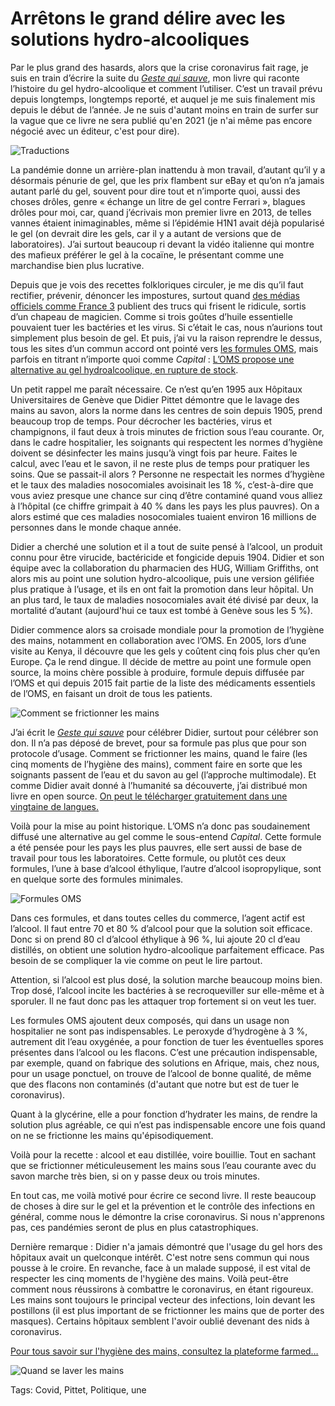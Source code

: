 # Arrêtons le grand délire avec les solutions hydro-alcooliques

Par le plus grand des hasards, alors que la crise coronavirus fait rage, je suis en train d’écrire la suite du [*Geste qui sauve*](https://tcrouzet.com/le-geste-qui-sauve/), mon livre qui raconte l’histoire du gel hydro-alcoolique et comment l’utiliser. C’est un travail prévu depuis longtemps, longtemps reporté, et auquel je me suis finalement mis depuis le début de l’année. Je ne suis d'autant moins en train de surfer sur la vague que ce livre ne sera publié qu'en 2021 (je n'ai même pas encore négocié avec un éditeur, c'est pour dire).<span id="more-53522"></span>

![Traductions](https://tcrouzet.com/images_tc/2019/01/planche.jpg)

La pandémie donne un arrière-plan inattendu à mon travail, d’autant qu’il y a désormais pénurie de gel, que les prix flambent sur eBay et qu’on n’a jamais autant parlé du gel, souvent pour dire tout et n’importe quoi, aussi des choses drôles, genre « échange un litre de gel contre Ferrari », blagues drôles pour moi, car, quand j’écrivais mon premier livre en 2013, de telles vannes étaient inimaginables, même si l’épidémie H1N1 avait déjà popularisé le gel (on devrait dire les gels, car il y a autant de versions que de laboratoires). J’ai surtout beaucoup ri devant la vidéo italienne qui montre des mafieux préférer le gel à la cocaïne, le présentant comme une marchandise bien plus lucrative.

Depuis que je vois des recettes folkloriques circuler, je me dis qu’il faut rectifier, prévenir, dénoncer les impostures, surtout quand [des médias officiels comme France 3](https://france3-regions.francetvinfo.fr/bourgogne-franche-comte/coronavirus-covid-19-voici-3-recettes-faciles-fabriquer-votre-gel-hydroalcoolique-1794133.html) publient des trucs qui frisent le ridicule, sortis d’un chapeau de magicien. Comme si trois goûtes d’huile essentielle pouvaient tuer les bactéries et les virus. Si c’était le cas, nous n’aurions tout simplement plus besoin de gel. Et puis, j’ai vu la raison reprendre le dessus, tous les sites d’un commun accord ont pointé vers [les formules OMS](https://www.who.int/gpsc/5may/tools/system_change/guide_production_locale_produit_hydro_alcoolique.pdf?ua=1), mais parfois en titrant n’importe quoi comme *Capital* : [L’OMS propose une alternative au gel hydroalcoolique, en rupture de stock](.https://www.capital.fr/economie-politique/coronavirus-loms-propose-une-alternative-au-gel-hydroalcoolique-en-rupture-de-stock-1363564).

Un petit rappel me paraît nécessaire. Ce n’est qu’en 1995 aux Hôpitaux Universitaires de Genève que Didier Pittet démontre que le lavage des mains au savon, alors la norme dans les centres de soin depuis 1905, prend beaucoup trop de temps. Pour décrocher les bactéries, virus et champignons, il faut deux à trois minutes de friction sous l’eau courante. Or, dans le cadre hospitalier, les soignants qui respectent les normes d’hygiène doivent se désinfecter les mains jusqu’à vingt fois par heure. Faites le calcul, avec l’eau et le savon, il ne reste plus de temps pour pratiquer les soins. Que se passait-il alors ? Personne ne respectait les normes d’hygiène et le taux des maladies nosocomiales avoisinait les 18 %, c’est-à-dire que vous aviez presque une chance sur cinq d’être contaminé quand vous alliez à l’hôpital (ce chiffre grimpait à 40 % dans les pays les plus pauvres). On a alors estimé que ces maladies nosocomiales tuaient environ 16 millions de personnes dans le monde chaque année.

Didier a cherché une solution et il a tout de suite pensé à l’alcool, un produit connu pour être virucide, bactéricide et fongicide depuis 1904. Didier et son équipe avec la collaboration du pharmacien des HUG, William Griffiths, ont alors mis au point une solution hydro-alcoolique, puis une version gélifiée plus pratique à l’usage, et ils en ont fait la promotion dans leur hôpital. Un an plus tard, le taux de maladies nosocomiales avait été divisé par deux, la mortalité d’autant (aujourd'hui ce taux est tombé à Genève sous les 5 %).

Didier commence alors sa croisade mondiale pour la promotion de l’hygiène des mains, notamment en collaboration avec l’OMS. En 2005, lors d’une visite au Kenya, il découvre que les gels y coûtent cinq fois plus cher qu’en Europe. Ça le rend dingue. Il décide de mettre au point une formule open source, la moins chère possible à produire, formule depuis diffusée par l’OMS et qui depuis 2015 fait partie de la liste des médicaments essentiels de l’OMS, en faisant un droit de tous les patients.

![Comment se frictionner les mains](https://tcrouzet.com/images_tc/2020/03/friction.jpg)

J’ai écrit le [*Geste qui sauve*](https://tcrouzet.com/le-geste-qui-sauve/) pour célébrer Didier, surtout pour célébrer son don. Il n’a pas déposé de brevet, pour sa formule pas plus que pour son protocole d’usage. Comment se frictionner les mains, quand le faire (les cinq moments de l’hygiène des mains), comment faire en sorte que les soignants passent de l’eau et du savon au gel (l’approche multimodale). Et comme Didier avait donné à l’humanité sa découverte, j’ai distribué mon livre en open source. [On peut le télécharger gratuitement dans une vingtaine de langues.](https://tcrouzet.com/le-geste-qui-sauve/downloads/)

Voilà pour la mise au point historique. L’OMS n’a donc pas soudainement diffusé une alternative au gel comme le sous-entend *Capital*. Cette formule a été pensée pour les pays les plus pauvres, elle sert aussi de base de travail pour tous les laboratoires. Cette formule, ou plutôt ces deux formules, l’une à base d’alcool éthylique, l’autre d’alcool isopropylique, sont en quelque sorte des formules minimales.

![Formules OMS](https://tcrouzet.com/images_tc/2020/03/foms.jpg)

Dans ces formules, et dans toutes celles du commerce, l’agent actif est l’alcool. Il faut entre 70 et 80 % d’alcool pour que la solution soit efficace. Donc si on prend 80 cl d’alcool éthylique à 96 %, lui ajoute 20 cl d’eau distillés, on obtient une solution hydro-alcoolique parfaitement efficace. Pas besoin de se compliquer la vie comme on peut le lire partout.

Attention, si l’alcool est plus dosé, la solution marche beaucoup moins bien. Trop dosé, l’alcool incite les bactéries à se recroqueviller sur elle-même et à sporuler. Il ne faut donc pas les attaquer trop fortement si on veut les tuer.

Les formules OMS ajoutent deux composés, qui dans un usage non hospitalier ne sont pas indispensables. Le peroxyde d’hydrogène à 3 %, autrement dit l’eau oxygénée, a pour fonction de tuer les éventuelles spores présentes dans l’alcool ou les flacons. C’est une précaution indispensable, par exemple, quand on fabrique des solutions en Afrique, mais, chez nous, pour un usage ponctuel, on trouve de l’alcool de bonne qualité, de même que des flacons non contaminés (d'autant que notre but est de tuer le coronavirus).

Quant à la glycérine, elle a pour fonction d’hydrater les mains, de rendre la solution plus agréable, ce qui n’est pas indispensable encore une fois quand on ne se frictionne les mains qu'épisodiquement.

Voilà pour la recette : alcool et eau distillée, voire bouillie. Tout en sachant que se frictionner méticuleusement les mains sous l’eau courante avec du savon marche très bien, si on y passe deux ou trois minutes.

En tout cas, me voilà motivé pour écrire ce second livre. Il reste beaucoup de choses à dire sur le gel et la prévention et le contrôle des infections en général, comme nous le démontre la crise coronavirus. Si nous n'apprenons pas, ces pandémies seront de plus en plus catastrophiques.

Dernière remarque : Didier n'a jamais démontré que l'usage du gel hors des hôpitaux avait un quelconque intérêt. C'est notre sens commun qui nous pousse à le croire. En revanche, face à un malade supposé, il est vital de respecter les cinq moments de l'hygiène des mains. Voilà peut-être comment nous réussirons à combattre le coronavirus, en étant rigoureux. Les mains sont toujours le principal vecteur des infections, loin devant les postillons (il est plus important de se frictionner les mains que de porter des masques). Certains hôpitaux semblent l'avoir oublié devenant des nids à coronavirus.

[Pour tous savoir sur l'hygiène des mains, consultez la plateforme farmed…](https://pharmed.datapharma.ch/courses/hygiene-des-mains/)

![Quand se laver les mains](https://tcrouzet.com/images_tc/2020/03/5moments.jpg)



Tags: Covid, Pittet, Politique, une